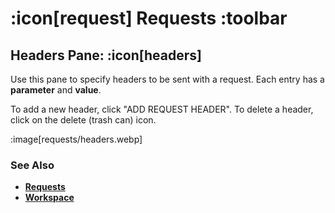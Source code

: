 # :icon[request] Requests :toolbar

## Headers Pane: :icon[headers]

Use this pane to specify headers to be sent with a request.  Each entry has a **parameter** and **value**.

To add a new header, click "ADD REQUEST HEADER".  To delete a header, click on the delete (trash can) icon.

:image[requests/headers.webp]

### See Also

* [**Requests**](help:requests)
* [**Workspace**](help:home)
